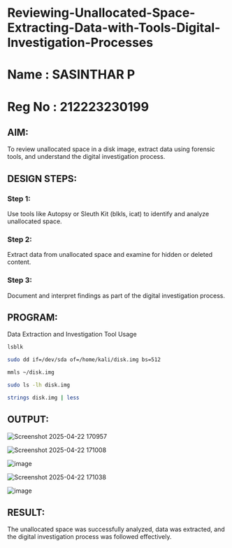 # Reviewing-Unallocated-Space-Extracting-Data-with-Tools-Digital-Investigation-Processes
# Name : SASINTHAR P
# Reg No : 212223230199
## AIM:
To review unallocated space in a disk image, extract data using forensic tools, and understand the digital investigation process.

## DESIGN STEPS:
### Step 1:
Use tools like Autopsy or Sleuth Kit (blkls, icat) to identify and analyze unallocated space.

### Step 2:
Extract data from unallocated space and examine for hidden or deleted content.

### Step 3:
Document and interpret findings as part of the digital investigation process.

## PROGRAM:
Data Extraction and Investigation Tool Usage
```bash
lsblk
```

```bash
sudo dd if=/dev/sda of=/home/kali/disk.img bs=512
```

```bash
mmls ~/disk.img
```
```bash
sudo ls -lh disk.img
```
```bash
strings disk.img | less

```

## OUTPUT:
![Screenshot 2025-04-22 170957](https://github.com/user-attachments/assets/8758a960-8b9c-41cb-becd-f44def653266)

![Screenshot 2025-04-22 171008](https://github.com/user-attachments/assets/eb43876f-a202-461a-9265-89e4ea36b4ca)

![image](https://github.com/user-attachments/assets/1fc8e81f-12c1-4927-92ca-a4a0a500950e)

![Screenshot 2025-04-22 171038](https://github.com/user-attachments/assets/92658b19-6e77-4be4-b84b-767fae44c7aa)

![image](https://github.com/user-attachments/assets/4aff8fc4-e59c-475e-bdb2-658f15c67c50)

## RESULT:
The unallocated space was successfully analyzed, data was extracted, and the digital investigation process was followed effectively.
